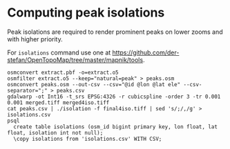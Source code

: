 # Computing peak isolations

Peak isolations are required to render prominent peaks on lower zooms and with higher priority.

For `isolations` command use one at https://github.com/der-stefan/OpenTopoMap/tree/master/mapnik/tools.

```
osmconvert extract.pbf -o=extract.o5
osmfilter extract.o5 --keep="natural=peak" > peaks.osm
osmconvert peaks.osm --out-csv --csv="@id @lon @lat ele" --csv-separator=";" > peaks.csv
gdalwarp -ot Int16 -t_srs EPSG:4326 -r cubicspline -order 3 -tr 0.001 0.001 merged.tiff merged4iso.tiff
cat peaks.csv | ./isolation -f final4iso.tiff | sed 's/;/,/g' > isolations.csv
psql
  create table isolations (osm_id bigint primary key, lon float, lat float, isolation int not null);
  \copy isolations from 'isolations.csv' WITH CSV;
```
